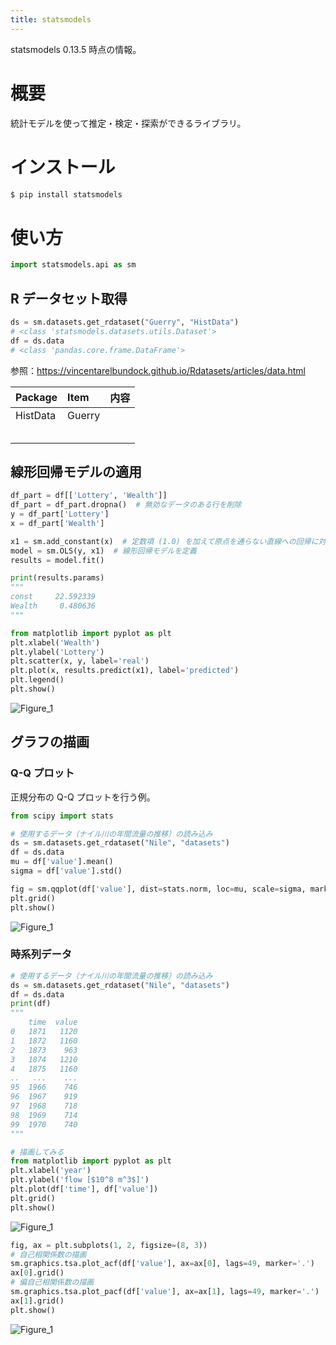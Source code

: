 ```yaml
---
title: statsmodels
---
```


statsmodels 0.13.5 時点の情報。

# 概要

統計モデルを使って推定・検定・探索ができるライブラリ。

# インストール

```bash
$ pip install statsmodels
```

# 使い方

```python
import statsmodels.api as sm
```

## R データセット取得


```python
ds = sm.datasets.get_rdataset("Guerry", "HistData")
# <class 'statsmodels.datasets.utils.Dataset'>
df = ds.data
# <class 'pandas.core.frame.DataFrame'>
```

参照：https://vincentarelbundock.github.io/Rdatasets/articles/data.html

| Package | Item | 内容 |
| :-- | :-- | :-- |
| HistData | Guerry |  |
|  |  |  |
|  |  |  |
|  |  |  |
|  |  |  |
|  |  |  |


## 線形回帰モデルの適用

```python
df_part = df[['Lottery', 'Wealth']]
df_part = df_part.dropna()  # 無効なデータのある行を削除
y = df_part['Lottery']
x = df_part['Wealth']

x1 = sm.add_constant(x)  # 定数項 (1.0) を加えて原点を通らない直線への回帰に対応
model = sm.OLS(y, x1)  # 線形回帰モデルを定義
results = model.fit()

print(results.params)
"""
const     22.592339
Wealth     0.480636
"""

from matplotlib import pyplot as plt
plt.xlabel('Wealth')
plt.ylabel('Lottery')
plt.scatter(x, y, label='real')
plt.plot(x, results.predict(x1), label='predicted')
plt.legend()
plt.show()
```

![Figure_1](https://user-images.githubusercontent.com/13412823/215259704-99b32b7d-6d97-46a3-9e2f-1e4f7412097f.png)


## グラフの描画

### Q-Q プロット

正規分布の Q-Q プロットを行う例。

```python
from scipy import stats

# 使用するデータ（ナイル川の年間流量の推移）の読み込み
ds = sm.datasets.get_rdataset("Nile", "datasets")
df = ds.data
mu = df['value'].mean()
sigma = df['value'].std()

fig = sm.qqplot(df['value'], dist=stats.norm, loc=mu, scale=sigma, marker='.', line='45')
plt.grid()
plt.show()
```

![Figure_1](https://user-images.githubusercontent.com/13412823/215302607-43a52268-b6f2-429e-8d1a-c3a8a90c6e26.png)


### 時系列データ

```python
# 使用するデータ（ナイル川の年間流量の推移）の読み込み
ds = sm.datasets.get_rdataset("Nile", "datasets")
df = ds.data
print(df)
"""
    time  value
0   1871   1120
1   1872   1160
2   1873    963
3   1874   1210
4   1875   1160
..   ...    ...
95  1966    746
96  1967    919
97  1968    718
98  1969    714
99  1970    740
"""

# 描画してみる
from matplotlib import pyplot as plt
plt.xlabel('year')
plt.ylabel('flow [$10^8 m^3$]')
plt.plot(df['time'], df['value'])
plt.grid()
plt.show()
```

![Figure_1](https://user-images.githubusercontent.com/13412823/215260654-d5335e4a-1812-48d9-b200-a238604dfdbd.png)

```python
fig, ax = plt.subplots(1, 2, figsize=(8, 3))
# 自己相関係数の描画
sm.graphics.tsa.plot_acf(df['value'], ax=ax[0], lags=49, marker='.')
ax[0].grid()
# 偏自己相関係数の描画
sm.graphics.tsa.plot_pacf(df['value'], ax=ax[1], lags=49, marker='.')
ax[1].grid()
plt.show()
```

![Figure_1](https://user-images.githubusercontent.com/13412823/215261322-7b2c4421-d06e-423f-b101-6cb8b11710d3.png)
